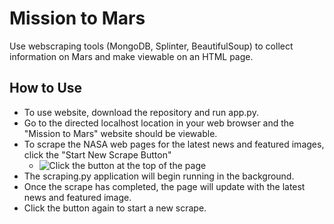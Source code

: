 # Mission to Mars
Use webscraping tools (MongoDB, Splinter, BeautifulSoup) to collect information on Mars and make viewable on an HTML page.

## How to Use
- To use website, download the repository and run app.py.
- Go to the directed localhost location in your web browser and the "Mission to Mars" website should be viewable.
- To scrape the NASA web pages for the latest news and featured images, click the "Start New Scrape Button"
  - ![Click the button at the top of the page](https://github.com/InRegards2Pluto/Mission_to_Mars/blob/4245c930b86aaa426cdf3581dc6a007f53472748/Resources/instructions.png)
- The scraping.py application will begin running in the background.
- Once the scrape has completed, the page will update with the latest news and featured image.
- Click the button again to start a new scrape.
